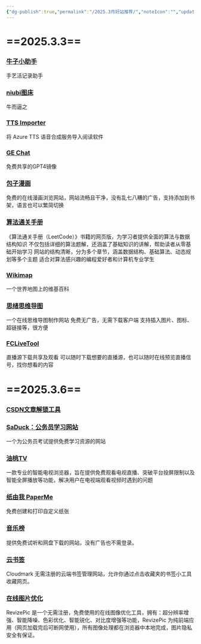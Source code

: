 ```yaml
---
{"dg-publish":true,"permalink":"/2025.3月好站推荐/","noteIcon":"","updated":"2025-03-06T16:53:35.607+08:00"}
---
```


# ==2025.3.3==
### [牛子小助手](https://dick.juwo.my/)  
手艺活记录助手
### [niubi图床](https://niubi.1ouo.cn/)  
牛而逼之
### [TTS Importer](https://tts.yfi.moe/)  
将 Azure TTS 语音合成服务导入阅读软件
### [GE Chat](https://gege.chat/list)  
免费共享的GPT4镜像
### [包子漫画](https://cn.baozimhcn.com/)  
免费的在线漫画浏览网站，网站流畅且干净，没有乱七八糟的广告，支持添加到书架，语言也可以繁简切换
### [算法通关手册](https://algo.itcharge.cn/)
《算法通关手册（LeetCode）》书籍的网页版，为学习者提供全面的算法与数据结构知识
不仅包括详细的算法题解，还涵盖了基础知识的讲解，帮助读者从零基础开始学习
网站的结构清晰，分为多个章节，涵盖数据结构、基础算法、动态规划等多个主题
适合对算法感兴趣的编程爱好者和计算机专业学生
### [Wikimap](https://wikimap.wiki/)
一个世界地图上的维基百科
### [思绪思维导图](https://wanglin2.github.io/mind-map)
一个在线思维导图制作网站
免费无广告，无需下载客户端
支持插入图片、图标、超链接等，很方便
### [FCLiveTool](https://fclivetool.com/)
直播源下载共享及观看
可以随时下载想要的直播源，也可以随时在线预览直播信号，找你想看的内容
# ==2025.3.6==
### [CSDN文章解锁工具](https://csdn.zeroai.chat/)
### [SaDuck：公务员学习网站](https://saduck.top/)
一个为公务员考试提供免费学习资源的网站
### [油桃TV](https://www.utao.tv/)
一款专业的智能电视浏览器，旨在提供免费观看电视直播、突破平台投屏限制以及智能全屏播放等功能，解决用户在电视端观看视频时遇到的问题
### [纸由我 PaperMe](https://paperme.toolooz.com/)
免费创建和打印自定义纸张
### [音乐榜](http://www.mp3b.com/)
提供免费试听和网盘下载的网站，没有广告也不需登录。
### [云书签](https://cloudmark.site/)
Cloudmark 无需注册的云端书签管理网站，允许你通过点击收藏夹的书签小工具收藏网页。
### [在线图片优化](https://revizepic.toolooz.com/)
RevizePic 是一个无需注册，免费使用的在线图像优化工具，拥有：超分辨率增强、智能降噪、色彩优化、智能锐化、对比度增强等功能，RevizePic 为纯前端应用（网页加载完后可断网使用），所有图像处理都在浏览器中本地完成，图片隐私安全有保证。